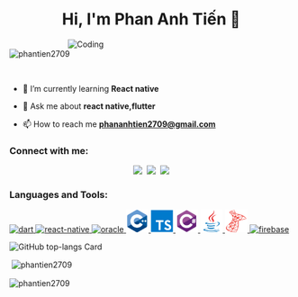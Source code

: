 <h1 align="center">Hi, I'm Phan Anh Tiến 👋</h1>


<img align="right" alt="Coding" width="400" src="https://i.pinimg.com/originals/e4/26/70/e426702edf874b181aced1e2fa5c6cde.gif">

<p align="left"> <img src="https://komarev.com/ghpvc/?username=phantien2709&label=Profile%20views&color=0e75b6&style=flat" alt="phantien2709" /> </p>

<p align="left"> <a href="https://twitter.com/" target="blank"><img src="https://img.shields.io/twitter/follow/?logo=twitter&style=for-the-badge" alt="" /></a> </p>

- 🌱 I’m currently learning **React native**

- 💬 Ask me about **react native,flutter**

- 📫 How to reach me **phananhtien2709@gmail.com**

<h3 align="left">Connect with me:</h3>
<p align="left">
<div style="display: flex; align-items: center; gap: 8px; justify-content: center;">
  <a href="https://github.com/phantien2709" target="_blank">
    <img src="https://img.shields.io/badge/GitHub-100000?style=for-the-badge&logo=github&logoColor=white" height="30">
  </a>
  <a href="https://www.facebook.com/profile.php?id=100034342492057" target="_blank">
    <img src="https://img.shields.io/badge/Facebook-1877F2?style=for-the-badge&logo=facebook&logoColor=white" height="30">
  </a>
  <a href="https://www.linkedin.com/in/me/" target="_blank">
    <img src="https://img.shields.io/badge/LinkedIn-0077B5?style=for-the-badge&logo=linkedin&logoColor=white" height="30">
  </a>
</div>


<h3 align="left">Languages and Tools:</h3>
<p align="left">
  <a href="https://dart.dev/" target="_blank" rel="noreferrer">
    <img src="https://www.vectorlogo.zone/logos/dartlang/dartlang-icon.svg" alt="dart" width="40" height="40"/>
  </a>
  <a href="https://reactnative.dev/" target="_blank" rel="noreferrer">
    <img src="https://reactnative.dev/img/header_logo.svg" alt="react-native" width="40" height="40"/>
  </a>
  <a href="https://www.oracle.com/" target="_blank" rel="noreferrer">
    <img src="https://www.vectorlogo.zone/logos/oracle/oracle-icon.svg" alt="oracle" width="40" height="40"/>
  </a>
  <a href="https://isocpp.org/" target="_blank" rel="noreferrer">
    <img src="https://raw.githubusercontent.com/devicons/devicon/master/icons/cplusplus/cplusplus-original.svg" alt="cplusplus" width="40" height="40"/>
  </a>
  <a href="https://www.typescriptlang.org/" target="_blank" rel="noreferrer">
    <img src="https://raw.githubusercontent.com/devicons/devicon/master/icons/typescript/typescript-original.svg" alt="typescript" width="40" height="40"/>
  </a>
  <a href="https://learn.microsoft.com/en-us/dotnet/csharp/" target="_blank" rel="noreferrer">
    <img src="https://raw.githubusercontent.com/devicons/devicon/master/icons/csharp/csharp-original.svg" alt="csharp" width="40" height="40"/>
  </a>
  <a href="https://www.java.com/" target="_blank" rel="noreferrer">
    <img src="https://raw.githubusercontent.com/devicons/devicon/master/icons/java/java-original.svg" alt="java" width="40" height="40"/>
  </a>
  <a href="https://www.microsoft.com/en-us/sql-server" target="_blank" rel="noreferrer">
    <img src="https://raw.githubusercontent.com/devicons/devicon/master/icons/microsoftsqlserver/microsoftsqlserver-plain.svg" alt="sqlserver" width="40" height="40"/>
  </a>
  <a href="https://firebase.google.com/" target="_blank" rel="noreferrer">
    <img src="https://www.vectorlogo.zone/logos/firebase/firebase-icon.svg" alt="firebase" width="40" height="40"/>
  </a>
</p>


<p align="left">
  <img width="48%" src="https://github-readme-stats.vercel.app/api/top-langs?username=phantien2709&theme=react&hide_title=false&layout=compact&langs_count=6&hide_progress=false&card_width=400" alt="GitHub top-langs Card" />
</p>
<p>&nbsp;<img align="center" src="https://github-readme-stats.vercel.app/api?username=phantien2709&show_icons=true&locale=en" alt="phantien2709" /></p>

<p><img align="center" src="https://github-readme-streak-stats.herokuapp.com/?user=phantien2709&" alt="phantien2709" /></p>
